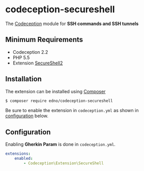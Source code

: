 # codeception-secureshell
The [Codeception](http://codeception.com/) module for **SSH commands and SSH tunnels**

## Minimum Requirements
- Codeception 2.2
- PHP 5.5
- Extension [SecureShell2](http://www.php.net/ssh2)

## Installation
The extension can be installed using [Composer](https://getcomposer.org)

```bash
$ composer require edno/codeception-secureshell
```

Be sure to enable the extension in `codeception.yml` as shown in
[configuration](#configuration) below.

## Configuration
Enabling **Gherkin Param** is done in `codeception.yml`.

```yaml
extensions:
    enabled:
        - Codeception\Extension\SecureShell
```
